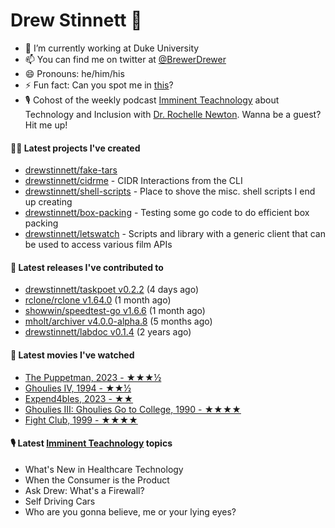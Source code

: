 
# Drew Stinnett 👋

- 🔭 I’m currently working at Duke University
- 📫 You can find me on twitter at [@BrewerDrewer](https://twitter.com/BrewerDrewer)
- 😄 Pronouns: he/him/his
- ⚡ Fun fact: Can you spot me in [this](https://www.youtube.com/watch?v=oL9WnB0qHBA)?
- 🎙 Cohost of the weekly podcast [Imminent Teachnology](https://podcast.imminentteachnology.com/) about Technology and Inclusion with [Dr. Rochelle Newton](https://www.linkedin.com/in/drrochellenewton/). Wanna be a guest? Hit me up!

#### 👨‍💻 Latest projects I've created
- [drewstinnett/fake-tars](https://github.com/drewstinnett/fake-tars)
- [drewstinnett/cidrme](https://github.com/drewstinnett/cidrme) - CIDR Interactions from the CLI
- [drewstinnett/shell-scripts](https://github.com/drewstinnett/shell-scripts) - Place to shove the misc. shell scripts I end up creating
- [drewstinnett/box-packing](https://github.com/drewstinnett/box-packing) - Testing some go code to do efficient box packing
- [drewstinnett/letswatch](https://github.com/drewstinnett/letswatch) - Scripts and library with a generic client that can be used to access various film APIs

#### 🚀 Latest releases I've contributed to
- [drewstinnett/taskpoet v0.2.2](https://github.com/drewstinnett/taskpoet/releases/tag/v0.2.2) (4 days ago)
- [rclone/rclone v1.64.0](https://github.com/rclone/rclone/releases/tag/v1.64.0) (1 month ago)
- [showwin/speedtest-go v1.6.6](https://github.com/showwin/speedtest-go/releases/tag/v1.6.6) (1 month ago)
- [mholt/archiver v4.0.0-alpha.8](https://github.com/mholt/archiver/releases/tag/v4.0.0-alpha.8) (5 months ago)
- [drewstinnett/labdoc v0.1.4](https://github.com/drewstinnett/labdoc/releases/tag/v0.1.4) (2 years ago)

#### 🍿 Latest movies I've watched
- [The Puppetman, 2023 - ★★★½](https://letterboxd.com/mondodrew/film/the-puppetman/)
- [Ghoulies IV, 1994 - ★★½](https://letterboxd.com/mondodrew/film/ghoulies-iv/)
- [Expend4bles, 2023 - ★★](https://letterboxd.com/mondodrew/film/expend4bles/)
- [Ghoulies III: Ghoulies Go to College, 1990 - ★★★★](https://letterboxd.com/mondodrew/film/ghoulies-iii-ghoulies-go-to-college/)
- [Fight Club, 1999 - ★★★★](https://letterboxd.com/mondodrew/film/fight-club/)

#### 🎙 Latest [Imminent Teachnology](https://podcast.imminentteachnology.com/) topics
- What&#39;s New in Healthcare Technology
- When the Consumer is the Product
- Ask Drew: What&#39;s a Firewall?
- Self Driving Cars
- Who are you gonna believe, me or your lying eyes?
